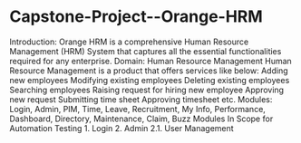 # Capstone-Project--Orange-HRM

Introduction:
Orange HRM is a comprehensive Human Resource Management (HRM) System that captures all the essential functionalities required for any enterprise.
Domain: Human Resource Management
Human Resource Management is a product that offers services like below:
Adding new employees
Modifying existing employees Deleting existing employees Searching employees
Raising request for hiring new employee Approving new request
Submitting time sheet Approving timesheet etc.
Modules: Login, Admin, PIM, Time, Leave, Recruitment, My Info, Performance, Dashboard, Directory, Maintenance, Claim, Buzz
Modules In Scope for Automation Testing
1.
Login
2.
Admin
2.1.
User Management
